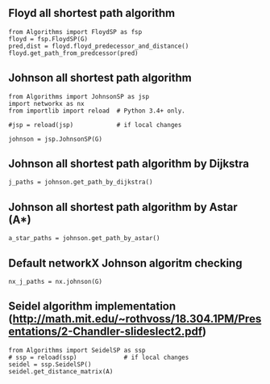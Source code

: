 ## Floyd all shortest path algorithm

```
from Algorithms import FloydSP as fsp
floyd = fsp.FloydSP(G)
pred,dist = floyd.floyd_predecessor_and_distance()
floyd.get_path_from_predcessor(pred)
```
## Johnson all shortest path algorithm

```
from Algorithms import JohnsonSP as jsp
import networkx as nx
from importlib import reload  # Python 3.4+ only.

#jsp = reload(jsp)            # if local changes

johnson = jsp.JohnsonSP(G)
```
## Johnson all shortest path algorithm by Dijkstra
```
j_paths = johnson.get_path_by_dijkstra()
```
## Johnson all shortest path algorithm by Astar (A*)
```
a_star_paths = johnson.get_path_by_astar()
```
## Default networkX Johnson algoritm checking
```
nx_j_paths = nx.johnson(G)
```
## Seidel algorithm implementation (http://math.mit.edu/~rothvoss/18.304.1PM/Presentations/2-Chandler-slideslect2.pdf)
```
from Algorithms import SeidelSP as ssp
# ssp = reload(ssp)             # if local changes
seidel = ssp.SeidelSP()
seidel.get_distance_matrix(A)
```